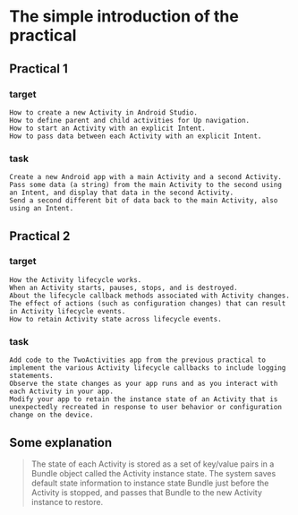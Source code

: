 # The simple introduction of the practical
## Practical 1
### target
    How to create a new Activity in Android Studio.
    How to define parent and child activities for Up navigation.
    How to start an Activity with an explicit Intent.
    How to pass data between each Activity with an explicit Intent.
### task
    Create a new Android app with a main Activity and a second Activity.
    Pass some data (a string) from the main Activity to the second using an Intent, and display that data in the second Activity.
    Send a second different bit of data back to the main Activity, also using an Intent.

## Practical 2
### target
    How the Activity lifecycle works.
    When an Activity starts, pauses, stops, and is destroyed.
    About the lifecycle callback methods associated with Activity changes.
    The effect of actions (such as configuration changes) that can result in Activity lifecycle events.
    How to retain Activity state across lifecycle events.
### task
    Add code to the TwoActivities app from the previous practical to implement the various Activity lifecycle callbacks to include logging statements.
    Observe the state changes as your app runs and as you interact with each Activity in your app.
    Modify your app to retain the instance state of an Activity that is unexpectedly recreated in response to user behavior or configuration change on the device.

## Some explanation
> The state of each Activity is stored as a set of key/value pairs in a Bundle object called the Activity instance state. The system saves default state information to instance state Bundle just before the Activity is stopped, and passes that Bundle to the new Activity instance to restore.
